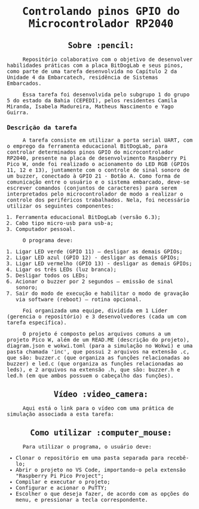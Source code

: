 <samp>
<h1 align="center"> Controlando pinos GPIO do Microcontrolador RP2040 </h1>
  
<h2 align="center"> Sobre :pencil: </h2>

<p> &emsp;&emsp;&emsp;&emsp; Repositório colaborativo com o objetivo de desenvolver habilidades práticas com a placa BitDogLab e seus pinos, como parte de uma tarefa desenvolvida no Capítulo 2 da Unidade 4 da Embarcatech, residência de Sistemas Embarcados. 

<p> &emsp;&emsp;&emsp;&emsp; Essa tarefa foi desenvolvida pelo subgrupo 1 do grupo 5 do estado da Bahia (CEPEDI), pelos residentes Camila Miranda, Isabela Madureira, Matheus Nascimento e Yago Guirra.

<h3> Descrição da tarefa </h3>

<p> &emsp;&emsp;&emsp;&emsp; A tarefa consiste em utilizar a porta serial UART, com o emprego da ferramenta educacional BitDogLab, para controlar determinados pinos GPIO do microcontrolador RP2040, presente na placa de desenvolvimento Raspberry Pi Pico W, onde foi realizado o acionamento do LED RGB (GPIOs 11, 12 e 13), juntamente com o controle de sinal sonoro de um buzzer, conectado à GPIO 21 - Botão A. Como forma de comunicação entre o usuário e o sistema embarcado, deve-se escrever comandos (conjuntos de caracteres) para serem interpretados pelo microcontrolador de modo a realizar o controle dos periféricos trabalhados. Nela, foi necessário utilizar os seguintes componentes:

  1. Ferramenta educacional BitDogLab (versão 6.3);
  2. Cabo tipo micro-usb para usb-a;
  3. Computador pessoal.

 &emsp;&emsp;&emsp;&emsp; O programa deve:

  1. Ligar LED verde (GPIO 11) – desligar as demais GPIOs;
  2. Ligar LED azul (GPIO 12) - desligar as demais GPIOs;
  3. Ligar LED vermelho (GPIO 13) - desligar as demais GPIOs;
  4. Ligar os três LEDs (luz branca);
  5. Desligar todos os LEDs;
  6. Acionar o buzzer por 2 segundos – emissão de sinal sonoro;
  7. Sair do modo de execução e habilitar o modo de gravação via software (reboot) – rotina opcional.

 &emsp;&emsp;&emsp;&emsp; Foi organizada uma equipe, dividida em 1 Líder (gerencia o repositório) e 3 desenvolvedores (cada um com tarefa específica). 

<p> &emsp;&emsp;&emsp;&emsp; O projeto é composto pelos arquivos comuns a um projeto Pico W, além de um READ.ME (descrição do projeto), diagram.json e wokwi.toml (para a simulação no Wokwi) e uma pasta chamada 'inc', que possui 2 arquivos na extensão .c, que são: buzzer.c (que organiza as funções relacionadas ao buzzer) e led.c (que organiza as funções relacionadas ao leds), e 2 arquivos na extensão .h, que são: buzzer.h e led.h (em que ambos possuem o cabeçalho das funções).

<h2></h2>
<h2 align="center"> Vídeo :video_camera: </h2>
<p> &emsp;&emsp;&emsp;&emsp; Aqui está o link para o vídeo com uma prática de simulação associada a esta tarefa: </p>

<h2></h2>
<h2 align="center"> Como utilizar :computer_mouse: </h2>

<p> &emsp;&emsp;&emsp;&emsp; Para utilizar o programa, o usuário deve:

- Clonar o repositório em uma pasta separada para recebê-lo;
- Abrir o projeto no VS Code, importando-o pela extensão "Raspberry Pi Pico Project";
- Compilar e executar o projeto;
- Configurar e acionar o PuTTY;
- Escolher o que deseja fazer, de acordo com as opções do menu, e pressionar a tecla correspondente.
</samp>
